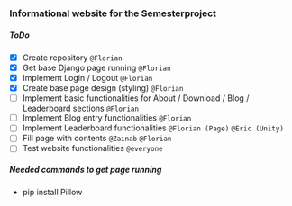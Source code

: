 ### Informational website for the Semesterproject
##### ToDo
- [x] Create repository `@Florian`
- [x] Get base Django page running `@Florian`
- [x] Implement Login / Logout `@Florian`
- [x] Create base page design (styling) `@Florian`
- [ ] Implement basic functionalities for About / Download / Blog / Leaderboard sections `@Florian`
- [ ] Implement Blog entry functionalities `@Florian`
- [ ] Implement Leaderboard functionalities `@Florian (Page)` `@Eric (Unity)`
- [ ] Fill page with contents `@Zainab` `@Florian`
- [ ] Test website functionalities `@everyone`

##### Needed commands to get page running
- pip install Pillow